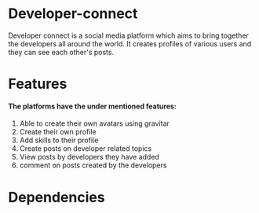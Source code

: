 # Developer-connect

Developer connect is a social media platform which aims to bring together the developers all around the world. It creates profiles of various users and they can see each other's posts.

# Features

#### The platforms have the under mentioned features:
1. Able to create their own avatars using gravitar
2. Create their own profile
3. Add skills to their profile
4. Create posts on developer related topics
5. View posts by developers they have added
6. comment on posts created by the developers

# Dependencies
